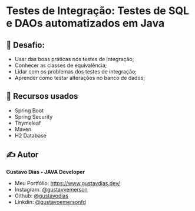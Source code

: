 # Testes de Integração: Testes de SQL e DAOs automatizados em Java

## 🎯 Desafio: 
- Usar das boas práticas nos testes de integração;
- Conhecer as classes de equivalência;
- Lidar com os problemas dos testes de integração;
- Aprender como testar alterações no banco de dados;

## 📝 Recursos usados 

- Spring Boot
- Spring Security
- Thymeleaf
- Maven
- H2 Database

## ✍️ Autor

**Gustavo Dias - JAVA Developer**

- Meu Portfólio: https://www.gustavdias.dev/
- Instagram: [@gustavvemerson](https://www.instagram.com/gustavvemerson/)
- Github: [@gustavodias](https://github.com/gustavodias)
- Linkdin: [@gustavoemersonfd](https://www.linkedin.com/in/gustavoemersonfd/)
